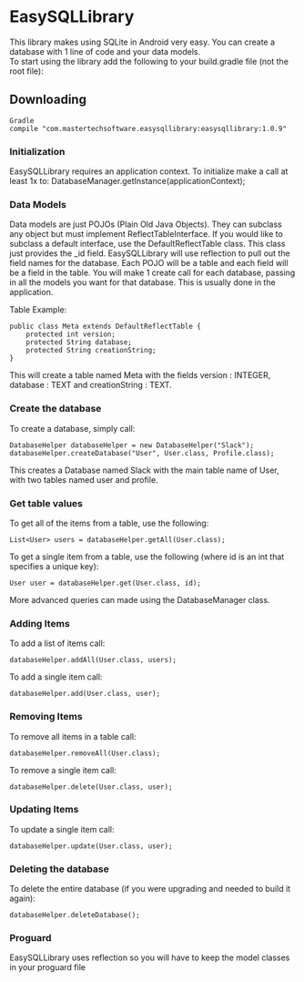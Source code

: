 # EasySQLLibrary
This library makes using SQLite in Android very easy. You can create a database with 1 line of code and your data models.  
To start using the library add the following to your build.gradle file (not the root file):    

## Downloading

```
Gradle
compile "com.mastertechsoftware.easysqllibrary:easysqllibrary:1.0.9"
```  

### Initialization
EasySQLLibrary requires an application context. To initialize make a call at least 1x to:
DatabaseManager.getInstance(applicationContext);

### Data Models
Data models are just POJOs (Plain Old Java Objects). They can subclass any object but must implement ReflectTableInterface. If you would like to subclass a default interface, use the DefaultReflectTable class. This class just provides the _id field. EasySQLLibrary will use reflection to pull out the field names for the database. Each POJO will be a table and each field will be a field in the table. You will make 1 create call for each database, passing in all the models you want for that database. This is usually done in the application.  

Table Example:  

```  
public class Meta extends DefaultReflectTable {  
    protected int version;  
    protected String database;  
    protected String creationString;  
}  
```  

This will create a table named Meta with the fields version : INTEGER, database : TEXT and creationString : TEXT.  

### Create the database  
To create a database, simply call: 

```  
DatabaseHelper databaseHelper = new DatabaseHelper("Slack");  
databaseHelper.createDatabase("User", User.class, Profile.class);  
```

This creates a Database named Slack with the main table name of User, with two tables named user and profile.  

### Get table values  
To get all of the items from a table, use the following:  

```
List<User> users = databaseHelper.getAll(User.class);  
```
To get a single item from a table, use the following (where id is an int that specifies a unique key):  

```
User user = databaseHelper.get(User.class, id);  
```

More advanced queries can made using the DatabaseManager class.

### Adding Items
To add a list of items call:  

``` 
databaseHelper.addAll(User.class, users);  
```

To add a single item call:  

```  
databaseHelper.add(User.class, user);  
```

### Removing Items
To remove all items in a table call:  

```
databaseHelper.removeAll(User.class);  
```

To remove a single item call: 

```
databaseHelper.delete(User.class, user);  
```

### Updating Items
To update a single item call: 

```
databaseHelper.update(User.class, user);  
```

### Deleting the database
To delete the entire database (if you were upgrading and needed to build it again): 

```
databaseHelper.deleteDatabase();  
```

### Proguard
EasySQLLibrary uses reflection so you will have to keep the model classes in your proguard file
